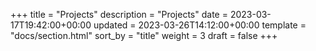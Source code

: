 +++
title = "Projects"
description = "Projects"
date = 2023-03-17T19:42:00+00:00
updated = 2023-03-26T14:12:00+00:00
template = "docs/section.html"
sort_by = "title"
weight = 3
draft = false
+++
